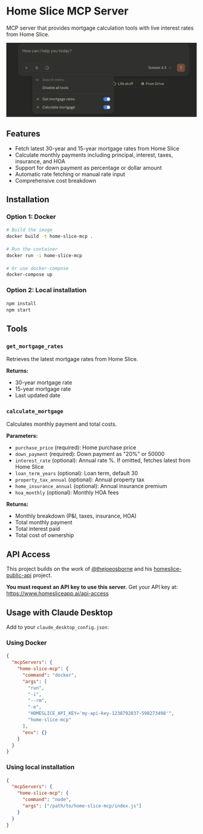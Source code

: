 # Home Slice MCP Server

MCP server that provides mortgage calculation tools with live interest rates from Home Slice.

![Claude Tools](img/Screenshot%20Claude%20Tools.png)

## Features

- Fetch latest 30-year and 15-year mortgage rates from Home Slice
- Calculate monthly payments including principal, interest, taxes, insurance, and HOA
- Support for down payment as percentage or dollar amount
- Automatic rate fetching or manual rate input
- Comprehensive cost breakdown

## Installation

### Option 1: Docker
```bash
# Build the image
docker build -t home-slice-mcp .

# Run the container
docker run -i home-slice-mcp

# Or use docker-compose
docker-compose up
```

### Option 2: Local installation
```bash
npm install
npm start
```

## Tools

### `get_mortgage_rates`
Retrieves the latest mortgage rates from Home Slice.

**Returns:**
- 30-year mortgage rate
- 15-year mortgage rate
- Last updated date

### `calculate_mortgage`
Calculates monthly payment and total costs.

**Parameters:**
- `purchase_price` (required): Home purchase price
- `down_payment` (required): Down payment as "20%" or 50000
- `interest_rate` (optional): Annual rate %. If omitted, fetches latest from Home Slice
- `loan_term_years` (optional): Loan term, default 30
- `property_tax_annual` (optional): Annual property tax
- `home_insurance_annual` (optional): Annual insurance premium
- `hoa_monthly` (optional): Monthly HOA fees

**Returns:**
- Monthly breakdown (P&I, taxes, insurance, HOA)
- Total monthly payment
- Total interest paid
- Total cost of ownership

## API Access

This project builds on the work of [@thejoeosborne](https://github.com/thejoeosborne) and his [homeslice-public-api](https://github.com/thejoeosborne/homeslice-public-api) project.

**You must request an API key to use this server.** Get your API key at: https://www.homesliceapp.ai/api-access

## Usage with Claude Desktop

Add to your `claude_desktop_config.json`:

### Using Docker
```json
{
  "mcpServers": {
    "home-slice-mcp": {
      "command": "docker",
      "args": [
        "run",
        "-i",
        "--rm",
        "-e",
        "HOMESLICE_API_KEY='my-api-key-1238792837-598273498'",
        "home-slice-mcp"
      ],
      "env": {}
    }
  }
}
```

### Using local installation
```json
{
  "mcpServers": {
    "home-slice-mcp": {
      "command": "node",
      "args": ["/path/to/home-slice-mcp/index.js"]
    }
  }
}
```
